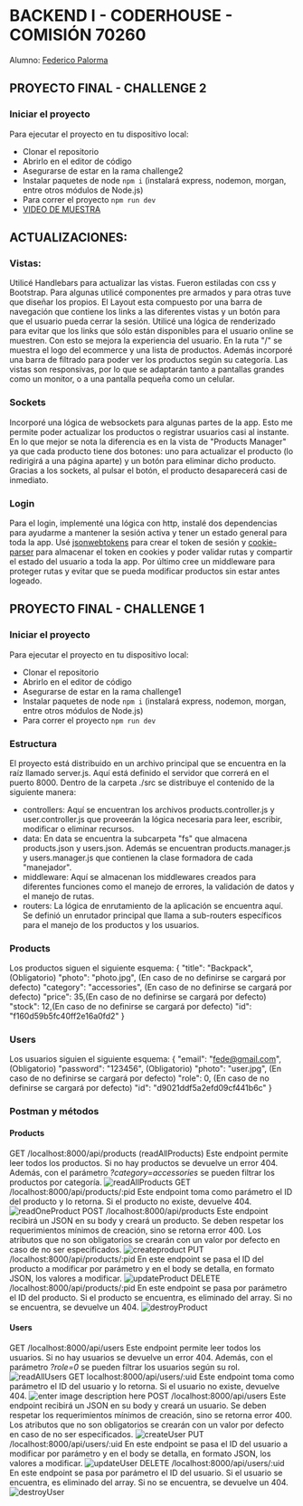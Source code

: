 # BACKEND I - CODERHOUSE - COMISIÓN 70260
Alumno: [Federico Palorma](https://www.linkedin.com/in/federico-palorma-dev/)
## PROYECTO FINAL - CHALLENGE 2
### Iniciar el proyecto
Para ejecutar el proyecto en tu dispositivo local:

 - Clonar el repositorio
 - Abrirlo en el editor de código
 - Asegurarse de estar en la rama challenge2
 - Instalar paquetes de node `npm i` (instalará express, nodemon, morgan, entre otros módulos de Node.js)
 - Para correr el proyecto `npm run dev`
 - [VIDEO DE MUESTRA](https://drive.google.com/file/d/1HUw2W8Uq8mpZqBJ621_1DnOHl2tiyoEn/view?usp=sharing)

## ACTUALIZACIONES:

### Vistas:
Utilicé Handlebars para actualizar las vistas. Fueron estiladas con css y Bootstrap. Para algunas utilicé componentes pre armados y para otras tuve que diseñar los propios.
El Layout esta compuesto por una barra de navegación que contiene los links a las diferentes vistas y un botón para que el usuario pueda cerrar la sesión. Utilicé una lógica de renderizado para evitar que los links que sólo están disponibles para el usuario online se muestren. Con esto se mejora la experiencia del usuario.
En la ruta "/" se muestra el logo del ecommerce y una lista de productos. Además incorporé una barra de filtrado para poder ver los productos según su categoría.
Las vistas son responsivas, por lo que se adaptarán tanto a pantallas grandes como un monitor, o a una pantalla pequeña como un celular.
### Sockets
Incorporé una lógica de websockets para algunas partes de la app. Esto me permite poder actualizar los productos o registrar usuarios casi al instante. En lo que mejor se nota la diferencia es en la vista de "Products Manager" ya que cada producto tiene dos botones: uno para actualizar el producto (lo redirigirá a una página aparte) y un botón para eliminar dicho producto. Gracias a los sockets, al pulsar el botón, el producto desaparecerá casi de inmediato.
### Login
Para el login, implementé una lógica con http, instalé dos dependencias para ayudarme a mantener la sesión activa y tener un estado general para toda la app. Usé [jsonwebtokens](https://www.npmjs.com/package/jsonwebtoken) para crear el token de sesión y [cookie-parser](https://expressjs.com/en/resources/middleware/cookie-parser.html) para almacenar el token en cookies y poder validar rutas y compartir el estado del usuario a toda la app.
Por último cree un middleware para proteger rutas y evitar que se pueda modificar productos sin estar antes logeado.

## PROYECTO FINAL - CHALLENGE 1
### Iniciar el proyecto
Para ejecutar el proyecto en tu dispositivo local:

 - Clonar el repositorio
 - Abrirlo en el editor de código
 - Asegurarse de estar en la rama challenge1
 - Instalar paquetes de node `npm i` (instalará express, nodemon, morgan, entre otros módulos de Node.js)
 - Para correr el proyecto `npm run dev`
 
 ### Estructura
 El proyecto está distribuido en un archivo principal que se encuentra en la raíz llamado server.js. Aquí está definido el servidor que correrá en el puerto 8000.
 Dentro de la carpeta ./src se distribuye el contenido de la siguiente manera:
 
 - controllers: Aquí se encuentran los archivos products.controller.js y user.controller.js que proveerán la lógica necesaria para leer, escribir, modificar o eliminar recursos.
 - data: En data se encuentra la subcarpeta "fs" que almacena products.json y users.json. Además se encuentran products.manager.js y users.manager.js que contienen la clase formadora de cada "manejador".
 - middleware: Aquí se almacenan los middlewares creados para diferentes funciones como el manejo de errores, la validación de datos y el manejo de rutas.
 - routers: La lógica de enrutamiento de la aplicación se encuentra aquí. Se definió un enrutador principal que llama a sub-routers específicos para el manejo de los productos y los usuarios.

### Products
Los productos siguen el siguiente esquema:
{
"title": "Backpack", (Obligatorio)
"photo": "photo.jpg", (En caso de no definirse se cargará por defecto)
"category": "accessories", (En caso de no definirse se cargará por defecto)
"price": 35,(En caso de no definirse se cargará por defecto)
"stock": 12,(En caso de no definirse se cargará por defecto)
"id": "f160d59b5fc40ff2e16a0fd2"
}
### Users
Los usuarios siguien el siguiente esquema:
{
"email": "fede@gmail.com", (Obligatorio)
"password": "123456", (Obligatorio)
"photo": "user.jpg", (En caso de no definirse se cargará por defecto)
"role": 0, (En caso de no definirse se cargará por defecto)
"id": "d9021ddf5a2efd09cf441b6c"
}
### Postman y métodos

#### Products
GET /localhost:8000/api/products (readAllProducts)
Este endpoint permite leer todos los productos. Si no hay productos se devuelve un error 404. Además, con el parámetro *?category=accessories* se pueden filtrar los productos por categoría.
![readAllProducts](./public/assets/postman-ch1/readAllProducts)
GET /localhost:8000/api/products/:pid
Este endpoint toma como parámetro el ID del producto y lo retorna. Si el producto no existe, devuelve 404.
![readOneProduct](./public/assets/postman-ch1/readOneProduct)
POST /localhost:8000/api/products
Este endpoint recibirá un JSON en su body y creará un producto. Se deben respetar los requerimientos mínimos de creación, sino se retorna error 400.
Los atributos que no son obligatorios se crearán con un valor por defecto en caso de no ser especificados.
![createproduct](./public/assets/postman-ch1/createProduct)
PUT /localhost:8000/api/products/:pid
En este endpoint se pasa el ID del producto a modificar por parámetro y en el body se detalla, en formato JSON, los valores a modificar.
![updateProduct](./public/assets/postman-ch1/updateProduct)
DELETE /localhost:8000/api/products/:pid
En este endpoint se pasa por parámetro el ID del producto. Si el producto se encuentra, es eliminado del array. Si no se encuentra, se devuelve un 404.
![destroyProduct](./public/assets/postman-ch1/destroyProduct)
#### Users
GET /localhost:8000/api/users
Este endpoint permite leer todos los usuarios. Si no hay usuarios se devuelve un error 404. Además, con el parámetro *?role=0* se pueden filtrar los usuarios según su rol.
![readAllUsers](./public/assets/postman-ch1/readAllUsers)
GET localhost:8000/api/users/:uid
Este endpoint toma como parámetro el ID del usuario y lo retorna. Si el usuario no existe, devuelve 404.
![enter image description here](readOneUser)
POST /localhost:8000/api/users
Este endpoint recibirá un JSON en su body y creará un usuario. Se deben respetar los requerimientos mínimos de creación, sino se retorna error 400.
Los atributos que no son obligatorios se crearán con un valor por defecto en caso de no ser especificados.
![createUser](./public/assets/postman-ch1/createUser)
PUT /localhost:8000/api/users/:uid
En este endpoint se pasa el ID del usuario a modificar por parámetro y en el body se detalla, en formato JSON, los valores a modificar.
![updateUser](./public/assets/postman-ch1/updateUser)
DELETE /localhost:8000/api/users/:uid
En este endpoint se pasa por parámetro el ID del usuario. Si el usuario se encuentra, es eliminado del array. Si no se encuentra, se devuelve un 404.
![destroyUser](./public/assets/postman-ch1/destroyUser)